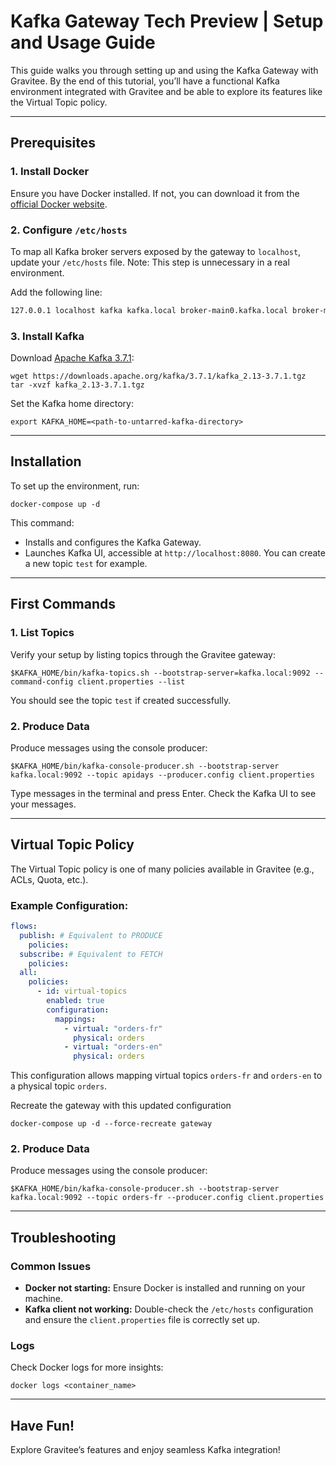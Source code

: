 # Kafka Gateway Tech Preview | Setup and Usage Guide

This guide walks you through setting up and using the Kafka Gateway with Gravitee. By the end of this tutorial, you’ll have a functional Kafka environment integrated with Gravitee and be able to explore its features like the Virtual Topic policy.

---

## Prerequisites

### 1. Install Docker
Ensure you have Docker installed. If not, you can download it from the [official Docker website](https://www.docker.com/products/docker-desktop/).

### 2. Configure `/etc/hosts`
To map all Kafka broker servers exposed by the gateway to `localhost`, update your `/etc/hosts` file. Note: This step is unnecessary in a real environment.

Add the following line:
```txt
127.0.0.1 localhost kafka kafka.local broker-main0.kafka.local broker-main1.kafka.local broker-main2.kafka.local broker-main3.kafka.local broker-main4.kafka.local broker-main5.kafka.local broker-main6.kafka.local broker-main7.kafka.local broker-main8.kafka.local broker-main9.kafka.local broker-main10.kafka.local broker-main11.kafka.local broker-main12.kafka.local broker-main13.kafka.local broker-main14.kafka.local broker-main15.kafka.local broker-main16.kafka.local broker-main17.kafka.local broker-main18.kafka.local
```

### 3. Install Kafka
Download [Apache Kafka 3.7.1](https://downloads.apache.org/kafka/3.7.1/kafka_2.13-3.7.1.tgz):

```shell
wget https://downloads.apache.org/kafka/3.7.1/kafka_2.13-3.7.1.tgz
tar -xvzf kafka_2.13-3.7.1.tgz
```

Set the Kafka home directory:
```shell
export KAFKA_HOME=<path-to-untarred-kafka-directory>
```

---

## Installation

To set up the environment, run:
```shell
docker-compose up -d
```

This command:
- Installs and configures the Kafka Gateway.
- Launches Kafka UI, accessible at `http://localhost:8080`. You can create a new topic `test` for example.

---

## First Commands

### 1. List Topics
Verify your setup by listing topics through the Gravitee gateway:
```shell
$KAFKA_HOME/bin/kafka-topics.sh --bootstrap-server=kafka.local:9092 --command-config client.properties --list
```

You should see the topic `test` if created successfully.

### 2. Produce Data
Produce messages using the console producer:
```shell
$KAFKA_HOME/bin/kafka-console-producer.sh --bootstrap-server kafka.local:9092 --topic apidays --producer.config client.properties
```

Type messages in the terminal and press Enter. Check the Kafka UI to see your messages.

---

## Virtual Topic Policy

The Virtual Topic policy is one of many policies available in Gravitee (e.g., ACLs, Quota, etc.).

### Example Configuration:
```yaml
flows:
  publish: # Equivalent to PRODUCE
    policies:
  subscribe: # Equivalent to FETCH
    policies:
  all:
    policies:
      - id: virtual-topics
        enabled: true
        configuration:
          mappings:
            - virtual: "orders-fr"
              physical: orders
            - virtual: "orders-en"
              physical: orders
```

This configuration allows mapping virtual topics `orders-fr` and `orders-en` to a physical topic `orders`.

Recreate the gateway with this updated configuration
```shell
docker-compose up -d --force-recreate gateway  
```

### 2. Produce Data
Produce messages using the console producer:
```shell
$KAFKA_HOME/bin/kafka-console-producer.sh --bootstrap-server kafka.local:9092 --topic orders-fr --producer.config client.properties
```

---

## Troubleshooting

### Common Issues
- **Docker not starting:** Ensure Docker is installed and running on your machine.
- **Kafka client not working:** Double-check the `/etc/hosts` configuration and ensure the `client.properties` file is correctly set up.

### Logs
Check Docker logs for more insights:
```shell
docker logs <container_name>
```

---

## Have Fun!

Explore Gravitee’s features and enjoy seamless Kafka integration!
